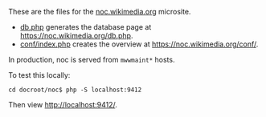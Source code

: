 These are the files for the [noc.wikimedia.org](https://noc.wikimedia.org/) microsite.

* [db.php](./db.php) generates the database page at <https://noc.wikimedia.org/db.php>.
* [conf/index.php](./conf/index.php) creates the overview at <https://noc.wikimedia.org/conf/>.

In production, noc is served from `mwwmaint*` hosts.

To test this locally:

```
cd docroot/noc$ php -S localhost:9412
```

Then view <http://localhost:9412/>.
